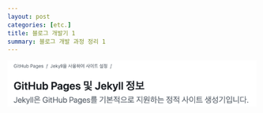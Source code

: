 ```yaml
---
layout: post
categories: [etc.]
title: 블로그 개발기 1
summary: 블로그 개발 과정 정리 1
---
```


<img src="/assets/images/2024-07-28-[etc.]-블로그-제작기-1-1.png"><br>
